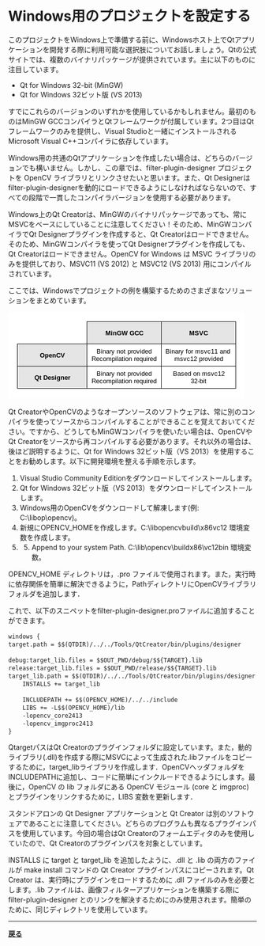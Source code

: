 # Windows用のプロジェクトを設定する

このプロジェクトをWindows上で準備する前に、Windowsホスト上でQtアプリケーションを開発する際に利用可能な選択肢についてお話しましょう。Qtの公式サイトでは、複数のバイナリパッケージが提供されています。主に以下のものに注目しています。

* Qt for Windows 32-bit (MinGW)
* Qt for Windows 32ビット版 (VS 2013)

すでにこれらのバージョンのいずれかを使用しているかもしれません。最初のものはMinGW GCCコンパイラとQtフレームワークが付属しています。2つ目はQtフレームワークのみを提供し、Visual Studioと一緒にインストールされるMicrosoft Visual C++コンパイラに依存しています。

Windows用の共通のQtアプリケーションを作成したい場合は、どちらのバージョンでも構いません。しかし、この章では、filter-plugin-designer プロジェクトを OpenCV ライブラリとリンクさせたいと思います。また、Qt Designerはfilter-plugin-designerを動的にロードできるようにしなければならないので、すべての段階で一貫したコンパイラバージョンを使用する必要があります。

Windows上のQt Creatorは、MinGWのバイナリパッケージであっても、常にMSVCをベースにしていることに注意してください！そのため、MinGWコンパイラでQt Designerプラグインを作成すると、Qt Creatorはロードできません。そのため、MinGWコンパイラを使ってQt Designerプラグインを作成しても、Qt Creatorはロードできません。OpenCV for Windows は MSVC ライブラリのみを提供しており、MSVC11 (VS 2012) と MSVC12 (VS 2013) 用にコンパイルされています。

ここでは、Windowsでプロジェクトの例を構築するためのさまざまなソリューションをまとめています。

![image](img/3.png)

Qt CreatorやOpenCVのようなオープンソースのソフトウェアは、常に別のコンパイラを使ってソースからコンパイルすることができることを覚えておいてください。ですから、どうしてもMinGWコンパイラを使いたい場合は、OpenCVやQt Creatorをソースから再コンパイルする必要があります。それ以外の場合は、後ほど説明するように、Qt for Windows 32ビット版（VS 2013）を使用することをお勧めします。以下に開発環境を整える手順を示します。

1. Visual Studio Community Editionをダウンロードしてインストールします。
2. Qt for Windows 32ビット版（VS 2013）をダウンロードしてインストールします。
3. Windows用のOpenCVをダウンロードして解凍します(例: C:\libop\opencv)。
4. 新規にOPENCV_HOMEを作成します。C:\\libopencvbuild\x86vc12 環境変数を作成します。
5. 5. Append to your system Path. C:\\lib\opencv\buildx86\vc12bin 環境変数。

OPENCV_HOME ディレクトリは，.pro ファイルで使用されます。また，実行時に依存関係を簡単に解決できるように，PathディレクトリにOpenCVライブラリフォルダを追加します．

これで、以下のスニペットをfilter-plugin-designer.proファイルに追加することができます。

```QMake
windows {
target.path = $$(QTDIR)/../../Tools/QtCreator/bin/plugins/designer

debug:target_lib.files = $$OUT_PWD/debug/$${TARGET}.lib
release:target_lib.files = $$OUT_PWD/release/$${TARGET}.lib
target_lib.path = $$(QTDIR)/../../Tools/QtCreator/bin/plugins/designer
    INSTALLS += target_lib

    INCLUDEPATH += $$(OPENCV_HOME)/../../include
    LIBS += -L$$(OPENCV_HOME)/lib
    -lopencv_core2413
    -lopencv_imgproc2413
}
```

QtargetパスはQt Creatorのプラグインフォルダに設定しています。また，動的ライブラリ(.dll)を作成する際にMSVCによって生成された.libファイルをコピーするために，target_libライブラリを作成します．OpenCVヘッダフォルダをINCLUDEPATHに追加し、コードに簡単にインクルードできるようにします。最後に，OpenCV の lib フォルダにある OpenCV モジュール (core と imgproc) とプラグインをリンクするために，LIBS 変数を更新します．

スタンドアロンの Qt Designer アプリケーションと Qt Creator は別のソフトウェアであることに注意してください。どちらのプログラムも異なるプラグインパスを使用しています。今回の場合はQt Creatorのフォームエディタのみを使用していたので、Qt Creatorのプラグインパスを対象としています。

INSTALLS に target と target_lib を追加したように、.dll と .lib の両方のファイルが make install コマンドの Qt Creator プラグインパスにコピーされます。Qt Creator は、実行時にプラグインをロードするために .dll ファイルのみを必要とします。.lib ファイルは、画像フィルターアプリケーションを構築する際に filter-plugin-designer とのリンクを解決するためにのみ使用されます。簡単のために、同じディレクトリを使用しています。

***

**[戻る](../index.html)**
